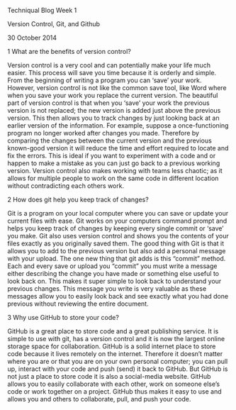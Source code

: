 Techniqual Blog Week 1

Version Control, Git, and Github

30 October 2014

1 What are the benefits of version control?

Version control is a very cool and can potentially make your life much easier.  This process will save you time because it is orderly and simple.  From the beginning of writing a program you can ‘save’ your work.  However, version control is not like the common save tool, like Word where when you save your work you replace the current version.  The beautiful part of version control is that when you ‘save’ your work the previous version is not replaced; the new version is added just above the previous version.  This then allows you to track changes by just looking back at an earlier version of the information.  For example, suppose a once-functioning program no longer worked after changes you made.  Therefore by comparing the changes between the current version and the previous known-good version it will reduce the time and effort required to locate and fix the errors.  This is ideal if you want to experiment with a code and or happen to make a mistake as you can just go back to a previous working version.  Version control also makes working with teams less chaotic; as it allows for multiple people to work on the same code in different location without contradicting each others work. 

2 How does git help you keep track of changes?

Git is a program on your local computer where you can save or update your current files with ease.  Git works on your computers command prompt and helps you keep track of changes by keeping every single commit or ‘save’ you make.  Git also uses version control and shows you the contents of your files exactly as you originally saved them.  The good thing with Git is that it allows you to add to the previous version but also add a personal message with your upload.  The one new thing that git adds is this “commit” method.  Each and every save or upload you “commit” you must write a message either describing the change you have made or something else useful to look back on.  This makes it super simple to look back to understand your previous changes.  This message you write is very valuable as these messages allow you to easily look back and see exactly what you had done previous without reviewing the entire document.  

3 Why use GitHub to store your code?

GitHub is a great place to store code and a great publishing service.  It is simple to use with git, has a version control and it is now the largest online storage space for collaboration.  GitHub is a solid internet place to store code because it lives remotely on the internet.  Therefore it doesn’t matter where you are or that you are on your own personal computer; you can pull up, interact with your code and push (send) it back to GitHub.  But GitHub is not just a place to store code it is also a social-media website.  GitHub allows you to easily collaborate with each other, work on someone else’s code or work together on a project.  GitHub thus makes it easy to use and allows you and others to collaborate, pull, and push your code.


